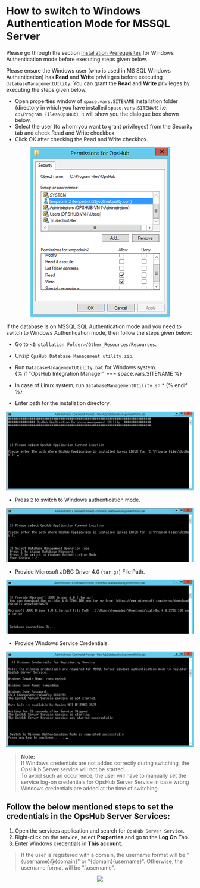 # How to switch to Windows Authentication Mode for MSSQL Server

Please go through the section [Installation Prerequisites](../../getting-started/prerequisites.md#windows) for Windows Authentication mode before executing steps given below.

Please ensure the Windows user (who is used in MS SQL Windows Authentication) has **Read** and **Write** privileges before executing `databaseManagementUtlity`. You can grant the **Read** and **Write** privileges by executing the steps given below.

- Open properties window of <code class="expression">space.vars.SITENAME</code> installation folder (directory in which you have installed <code class="expression">space.vars.SITENAME</code> i.e. `c:\Program Files\OpsHub`), it will show you the dialogue box shown below.  
- Select the user (to whom you want to grant privileges) from the Security tab and check Read and Write checkbox.  
- Click OK after checking the Read and Write checkbox.

<p align="center">
  <img src="../../assets/Switching_Image_1.png">
</p>

If the database is on MSSQL SQL Authentication mode and you need to switch to Windows Authentication mode, then follow the steps given below:

- Go to `<Installation Folder>/Other_Resources/Resources`.  
- Unzip `OpsHub Database Management utility.zip`.  
- Run `DatabaseManagementUtility.bat` for Windows system.  
  {% if "OpsHub Integration Manager" === space.vars.SITENAME %}
- In case of Linux system, run `DatabaseManagementUtility.sh`.*
  {% endif %}

- Enter path for the installation directory.

<p align="center">
  <img src="../../assets/Switching_Image_2.png">
</p>


- Press `2` to switch to Windows authentication mode.

<p align="center">
  <img src="../../assets/Switching_Image_3.png">
</p>

- Provide Microsoft JDBC Driver 4.0 (`tar.gz`) File Path.

<p align="center">
  <img src="../../assets/Switching_Image_4.png">
</p>


- Provide Windows Service Credentials.
<p align="center">
  <img src="../../assets/Switching_Image_5.png">
</p>

> **Note:**  
> If Windows credentials are not added correctly during switching, the OpsHub Server service will not be started.  
> To avoid such an occurrence, the user will have to manually set the service log-on credentials for OpsHub Server Service in case wrong Windows credentials are added at the time of switching.

## Follow the below mentioned steps to set the credentials in the OpsHub Server Services:

1. Open the services application and search for `OpsHub Server Service`.  
2. Right-click on the service, select **Properties** and go to the **Log On** Tab.  
3. Enter Windows credentials in **This account**.  

> If the user is registered with a domain, the username format will be "{username}@{domain}" or "{domain}\{username}". Otherwise, the username format will be ".\username".

<p align="center">
  <img src="../../assets/OpshubServerServiceCredentials.png">
</p>




